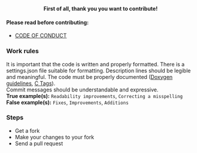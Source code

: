 <div align="center">

  **First of all, thank you you want to contribute!**
  
</div>

#### Please read before contributing:
+ [CODE OF CONDUCT](https://github.com/fract-lang/fract/blob/main/CODE_OF_CONDUCT.md)

### Work rules
It is important that the code is written and properly formatted. There is a settings.json file suitable for formatting. Description lines should be legible and meaningful. The code must be properly documented ([Doxygen guidelines](https://www.doxygen.nl/manual/docblocks.html), [C Tags](https://www.headerbrowser.org/doc/c_tags.html)).
<br>
Commit messages should be understandable and expressive.<br>
**True example(s):** ``Readability improvements``, ``Correcting a misspelling`` <br>
**False example(s):** ``Fixes``, ``Improvements``, ``Additions``

### Steps
+ Get a fork
+ Make your changes to your fork
+ Send a pull request
